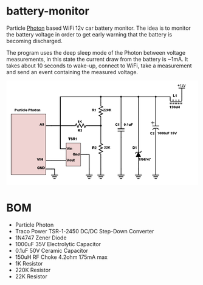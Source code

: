 # battery-monitor

Particle [Photon](https://docs.particle.io/datasheets/photon-datasheet/) based WiFi 12v car battery monitor. The idea is to monitor the battery voltage in order to get early warning that the battery is becoming discharged.

The program uses the deep sleep mode of the Photon between voltage measurements, in this state the current draw from the battery is ~1mA. It takes about 10 seconds to wake-up, connect to WiFi, take a measurement and send an event containing the measured voltage.

![circuit diagram](circuit/battery-monitor.png?raw=true "Title")

# BOM

* Particle Photon
* Traco Power TSR-1-2450 DC/DC Step-Down Converter
* 1N4747 Zener Diode
* 1000uF 35V Electrolytic Capacitor
* 0.1uF 50V Ceramic Capacitor
* 150uH RF Choke 4.2ohm 175mA max
* 1K Resistor
* 220K Resistor
* 22K Resistor

